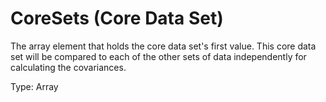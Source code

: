 # CoreSets (Core Data Set)

The array element that holds the core data set's first value. This core data set will be compared to each of the other sets of data independently for calculating the covariances.

Type: Array
